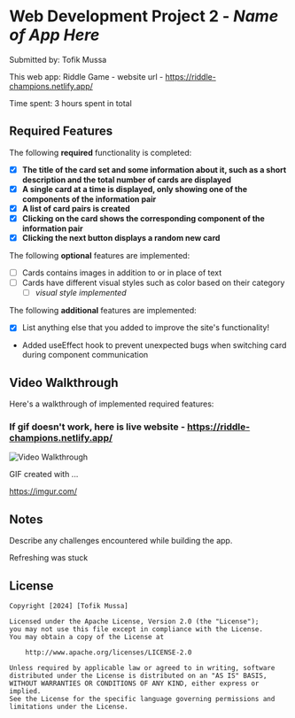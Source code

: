# Web Development Project 2 - _Name of App Here_

Submitted by: Tofik Mussa

This web app: Riddle Game - website url - https://riddle-champions.netlify.app/

Time spent: 3 hours spent in total

## Required Features

The following **required** functionality is completed:

- [x] **The title of the card set and some information about it, such as a short description and the total number of cards are displayed**
- [x] **A single card at a time is displayed, only showing one of the components of the information pair**
- [x] **A list of card pairs is created**
- [x] **Clicking on the card shows the corresponding component of the information pair**
- [x] **Clicking the next button displays a random new card**

The following **optional** features are implemented:

- [ ] Cards contains images in addition to or in place of text
- [ ] Cards have different visual styles such as color based on their category
  - [ ] _visual style implemented_

The following **additional** features are implemented:

- [x] List anything else that you added to improve the site's functionality!
- Added useEffect hook to prevent unexpected bugs when switching card during component communication

## Video Walkthrough

Here's a walkthrough of implemented required features:

### If gif doesn't work, here is live website - https://riddle-champions.netlify.app/

<img src='https://imgur.com/MrKdyQC.gif' title='Video Walkthrough' width='' alt='Video Walkthrough' />

<!-- Replace this with whatever GIF tool you used! -->

GIF created with ...

https://imgur.com/

<!-- Recommended tools:
[Kap](https://getkap.co/) for macOS
[ScreenToGif](https://www.screentogif.com/) for Windows
[peek](https://github.com/phw/peek) for Linux. -->

## Notes

Describe any challenges encountered while building the app.

Refreshing was stuck

## License

    Copyright [2024] [Tofik Mussa]

    Licensed under the Apache License, Version 2.0 (the "License");
    you may not use this file except in compliance with the License.
    You may obtain a copy of the License at

        http://www.apache.org/licenses/LICENSE-2.0

    Unless required by applicable law or agreed to in writing, software
    distributed under the License is distributed on an "AS IS" BASIS,
    WITHOUT WARRANTIES OR CONDITIONS OF ANY KIND, either express or implied.
    See the License for the specific language governing permissions and
    limitations under the License.
